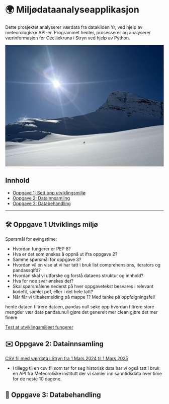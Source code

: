 
# 🌍 Miljødataanalyseapplikasjon

Dette prosjektet analyserer værdata fra datakilden Yr, ved hjelp av meteorologiske API-er. Programmet henter, prosesserer og analyserer værinformasjon for Ceciliekruna i Stryn ved hjelp av Python.


![bilde](resources/IMG_7762.JPG)


## Innhold

- [Oppgave 1: Sett opp utviklingsmiljø](#Oppgave1)
- [Oppgave 2: Datainnsamling](#Oppgave2)
- [Oppgave 3: Databehandling](#Oppgave3)

---

## 🛠️ Oppgave 1 Utviklings miljø 

Spørsmål for øvingstime:
- Hvordan fungerer er PEP 8?
- Hva er det som ønskes å oppnå ut ifra oppgave 2?
- Samme spørsmål for oppgave 3?
- Hvordan vil en vise at vi har tatt i bruk list comprehensions, iterators og pandassqlfd?
- Hvordan skal vi utforske og forstå dataens struktur og innhold?
- Hva for noe svar ønskes det?
- Skal spørsmålene nederst på hver oppgavetekst besvares i relevant kodefil, samlet pdf, eller i det hele tatt? 
- Når får vi tilbakemelding på mappe 1? Med tanke på oppfølgningsfeil 

hente dataen 
filtrere dataen, pandas null 
søke opp hvordan filtrere store mengder vær data pandas.null 
gjøre det generelt mer clean 
gjøre det mer finere 



[Test at utviklingsmiljøet fungerer](src/1_utviklingsmiljø.ipynb)

## ✉️ Oppgave 2: Datainnsamling

[CSV fil med værdata i Stryn fra 1 Mars 2024 til 1 Mars 2025](data/table.csv)
- I tillegg til en csv fil som tar for seg historisk data har vi også tatt i bruk en API fra Meteoroliske institutt der vi samler inn sanntidsdata hver time for de neste 10 dagene. 

## 🤖 Oppgave 3: Databehandling


